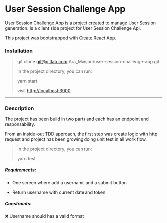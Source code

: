 # User Session Challenge App

User Session Challenge App is a project created to manage User Session generation. Is a client side project for User Session Challenge Api.

This project was bootstrapped with [Create React App](https://github.com/facebook/create-react-app).

### Installation

> git clone git@gitlab.com:Ara_Manjon/user-session-challenge-app.git
>
> In the project directory, you can run:
>
> yarn start
>
> visit [http://localhost:3000](http://localhost:3000)
--------------------------

### Description

The project has been build in two parts and each has an endpoint and responsability. 

From an inside-out TDD approach, the first step was create logic with http request and project has been growing doing unit test in all work flow.

> In the project directory, you can run:
>
> yarn test

##### Requirements:

- One screen where add a username and a submit button

- Return username with current date and token


##### Constraints:

:x: Username should has a valid format.
